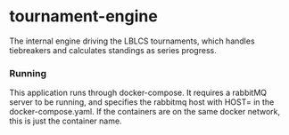 # tournament-engine
The internal engine driving the LBLCS tournaments, which handles tiebreakers and calculates standings as series progress.


### Running

This application runs through docker-compose. It requires a rabbitMQ server to be running, and specifies the rabbitmq host with HOST= in the docker-compose.yaml. If the containers are on the same docker network, this is just the container name.
